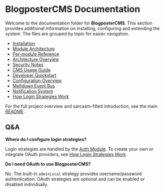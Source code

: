 # BlogposterCMS Documentation

Welcome to the documentation folder for **BlogposterCMS**. This section provides additional information on installing, configuring and extending the system. The files are grouped by topic for easier navigation.

- [Installation](installation.md)
- [Module Architecture](modules.md)
- [Per-module Reference](modules)
- [Architecture Overview](architecture.md)
- [Security Notes](security.md)
- [CMS Usage Guide](guide.md)
- [Developer Quickstart](developer_quickstart.md)
- [Configuration Overview](configuration.md)
- [Meltdown Event Bus](meltdown_event_bus.md)
- [Notification System](notification_system.md)
- [How Login Strategies Work](how_login_strategies_work.md)

For the full project overview and sarcasm-filled introduction, see the main [README](../README.md).

## Q&A

**Where do I configure login strategies?**

Login strategies are handled by the [Auth Module](modules/auth.md). To create your own or integrate OAuth providers, see [How Login Strategies Work](how_login_strategies_work.md).

**Do I need OAuth to use BlogposterCMS?**

No. The built-in `adminLocal` strategy provides username/password authentication. OAuth strategies are optional and can be enabled or disabled individually.
